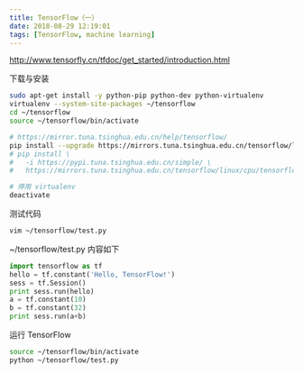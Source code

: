 ```yaml
---
title: TensorFlow（一）
date: 2018-08-29 12:19:01
tags: [TensorFlow, machine learning]
---
```


<http://www.tensorfly.cn/tfdoc/get_started/introduction.html>

<!--more-->

下载与安装

```bash
sudo apt-get install -y python-pip python-dev python-virtualenv
virtualenv --system-site-packages ~/tensorflow
cd ~/tensorflow
source ~/tensorflow/bin/activate

# https://mirror.tuna.tsinghua.edu.cn/help/tensorflow/
pip install --upgrade https://mirrors.tuna.tsinghua.edu.cn/tensorflow/linux/cpu/tensorflow-1.10.0-cp27-none-linux_x86_64.whl
# pip install \
#   -i https://pypi.tuna.tsinghua.edu.cn/simple/ \
#   https://mirrors.tuna.tsinghua.edu.cn/tensorflow/linux/cpu/tensorflow-1.10.0-cp27-none-linux_x86_64.whl

# 停用 virtualenv
deactivate
```

测试代码

```bash
vim ~/tensorflow/test.py
```
~/tensorflow/test.py 内容如下

```python
import tensorflow as tf
hello = tf.constant('Hello, TensorFlow!')
sess = tf.Session()
print sess.run(hello)
a = tf.constant(10)
b = tf.constant(32)
print sess.run(a+b)
```

运行 TensorFlow

```bash
source ~/tensorflow/bin/activate
python ~/tensorflow/test.py
```